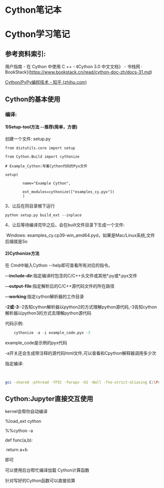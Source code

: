 # Cython笔记本

# Cython学习笔记

## 参考资料索引:

用户指南 - 在 Cython 中使用 C ++ - 《Cython 3.0 中文文档》 - 书栈网 · BookStack](https://www.bookstack.cn/read/cython-doc-zh/docs-31.md)

[
    Cython/PyPy编程技术 - 知乎 (zhihu.com)](https://www.zhihu.com/column/c_1284193666899787776)

## Cython的基本使用

### 编译:

#### 1)Setup-tool方法 --推荐(简单，方便)

创建一个文件: setup.py

```
from distutils.core import setup

from Cython.Build import cythonize

# Example_Cython:写着Cython代码的Pyx文件

setup(

        name="Example Cython",

        ext_modules=cythonize(["examples_cy.pyx"])
        )

```

3、让后在同目录根下运行

    python setup.py build_ext --inplace

4、让后等待编译完毕之后，会在built文件目录下生成一个文件:

​	Windows: examples_cy.cp39-win_amd64.pyd，如果是Mac/Linux系统,文件后缀就是So



#### 2)Cythonize方法

在 Cmd中输入Cython --help即可查看所有对应的指令。

**--include-dir**:指定编译时包含的C/C++头文件或其他*.py或*.pyx文件

**--output-file**:指定解析后的C/C++源代码文件的所在路径

**--working**:指定cython解析器的工作目录

**-2或-3**:-2告知cython解析器以python2的方式理解python源代码,-3告知cython解析器以python3的方式去理解python源代码



代码示例:

```python
	cythonize -a -i example_code.pyx -3
```

example_code是示例的pyx代码

-a开关还会生成带注释的源代码html文件,可以查看和Cpython解释器调用多少次



指定编译:

​	

```bash
gcc -shared -pthread -fPIC -fwrapv -O2 -Wall -fno-strict-aliasing C:\Programs\Python\Python37 -o ./test_cython_code.so  ./test_cython_code.c
```







## Cython:Jupyter直接交互使用


kernel会帮你自动编译

%load_ext cython

%%cython -a

def func(a,b):

​	return a+b

即可

可以使用后台帮忙编译加载 Cython计算函数

针对写好的Cython函数可以直接验算